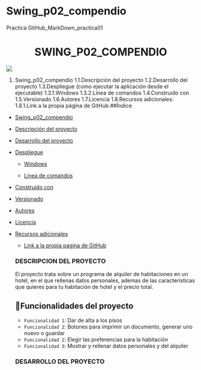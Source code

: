 # Swing_p02_compendio
Practica GitHub_MarkDown_practica01

<h1 align="center"> SWING_P02_COMPENDIO </h1>
<p align="left">
   <img src="https://img.shields.io/badge/STATUS-EN%20DESAROLLO-green">
</p>

1. Swing_p02_compendio
    1.1.Descripción del proyecto
    1.2.Desarrollo del proyecto
    1.3.Despliegue (como ejecutar la aplicación desde el ejecutable)
      1.3.1.Windows
      1.3.2.Línea de comandos
    1.4.Construido con
    1.5.Versionado
    1.6.Autores
    1.7.Licencia
    1.8.Recursos adicionales:
      1.8.1.Link a la propia página de GitHub
##Índice

* [Swing_p02_compendio](Swing_p02_compendio)

* [Descripción del proyecto](#descripción-del-proyecto)

* [Desarrollo del proyecto](#Desarrollo-del-proyecto)

* [Despliegue](#Despliegue)
  
   * [Windows](#Windows)
     
   * [Linea de comandos](#Linea-de-comandos)

* [Construido con](#construido-con)

* [Versionado](#versionado)

* [Autores](#autores)

* [Licencia](#licencia)

* [Recursos adicionales](#Recursos-adicionales)
     * [Link a la propia pagina de GitHub](#Link-a-la-propia-pagina-de-GitHub)

   ### DESCRIPCION DEL PROYECTO
   El proyecto trata sobre un programa de alquiler de habitaciones en un hotel, en el que rellenas datos personales, ademas de las características que quieres para tu habitación de hotel y el precio total.
   ## :hammer:Funcionalidades del proyecto

   - `Funcionalidad 1`: Dar de alta a los pisos
   - `Funcionalidad 2`: Botones para imprimir un documento, generar uno nuevo o guardar
   - `Funcionalidad 2`: Elegir las preferencias para la habitación
   - `Funcionalidad 3`: Mostrar y rellenar datos personales y del alquiler

   ### DESARROLLO DEL PROYECTO
   

   
   

   
